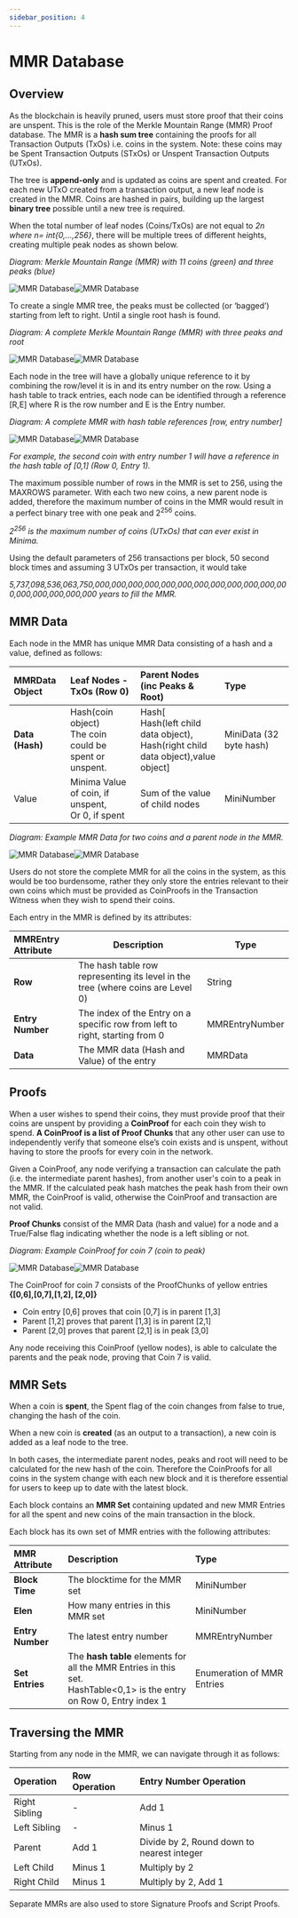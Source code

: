 ```yaml
---
sidebar_position: 4
---
```


# MMR Database

## Overview

As the blockchain is heavily pruned, users must store proof that their coins are unspent. This is the role of the Merkle Mountain Range (MMR) Proof database. The MMR is a **hash sum tree** containing the proofs for all Transaction Outputs (TxOs) i.e. coins in the system.
Note: these coins may be Spent Transaction Outputs (STxOs) or Unspent Transaction Outputs (UTxOs). 

The tree is **append-only** and is updated as coins are spent and created. For each new UTxO created from a transaction output, a new leaf node is created in the MMR. Coins are hashed in pairs, building up the largest **binary tree** possible until a new tree is required. 

When the total number of leaf nodes (Coins/TxOs) are not equal to *2n where n= int{0,...,256}*, there will be multiple trees of different heights, creating multiple peak nodes as shown below.

*Diagram: Merkle Mountain Range (MMR) with 11 coins (green) and three peaks (blue)*

![MMR Database](/img/learn/mMRDatabase1Lm.svg#gh-light-mode-only)![MMR Database](/img/learn/mMRDatabase1Dm.svg#gh-dark-mode-only)

To create a single MMR tree, the peaks must be collected (or ‘bagged’) starting from left to right. Until a single root hash is found.

*Diagram: A complete Merkle Mountain Range (MMR) with three peaks and root*

![MMR Database](/img/learn/mMRDatabase2Lm.svg#gh-light-mode-only)![MMR Database](/img/learn/mMRDatabase2Dm.svg#gh-dark-mode-only)

Each node in the tree will have a globally unique reference to it by combining the row/level it is in and its entry number on the row. Using a hash table to track entries, each node can be identified through a reference [R,E] where R is the row number and E is the Entry number. 

*Diagram: A complete MMR with hash table references [row, entry number]*

![MMR Database](/img/learn/mMRDatabase3Lm.svg#gh-light-mode-only)![MMR Database](/img/learn/mMRDatabase3Dm.svg#gh-dark-mode-only)

*For example, the second coin with entry number 1 will have a reference in the hash table of [0,1] (Row 0, Entry 1).*

The maximum possible number of rows in the MMR is set to 256, using the MAXROWS parameter. With each two new coins, a new parent node is added, therefore the maximum number of coins in the MMR would result in a perfect binary tree with one peak and 2<sup>256</sup> coins.

*2<sup>256</sup> is the maximum number of coins (UTxOs) that can ever exist in Minima.* 

Using the default parameters of 256 transactions per block, 50 second block times and assuming 3 UTxOs per transaction, it would take

*5,737,098,536,063,750,000,000,000,000,000,000,000,000,000,000,000,000,000,000,000,000,000 years to fill the MMR.*

## MMR Data

Each node in the MMR has unique MMR Data consisting of a hash and a value, defined as follows:

| MMRData Object | Leaf Nodes - TxOs (Row 0) | Parent Nodes (inc Peaks & Root) | Type |
| :-------------- | :------------------------- | :------------------------------- | :---- |
| **Data (Hash)** | Hash(coin object)<br />The coin could be spent or unspent. | Hash[<br />Hash(left child data object),<br />Hash(right child data object),value object] | MiniData (32 byte hash) |
| Value | Minima Value of coin, if<br /> unspent,<br />Or 0, if spent | Sum of the value of child nodes | MiniNumber |

*Diagram: Example MMR Data for two coins and a parent node in the MMR.*

![MMR Database](/img/learn/mMRDatabase4Lm.svg#gh-light-mode-only)![MMR Database](/img/learn/mMRDatabase4Dm.svg#gh-dark-mode-only)

Users do not store the complete MMR for all the coins in the system, as this would be too burdensome, rather they only store the entries relevant to their own coins which must be provided as CoinProofs in the Transaction Witness when they wish to spend their coins.

Each entry in the MMR is defined by its attributes:

| MMREntry Attribute | Description | Type |
| :----------------- | ----------- | ---- |
| **Row** | The hash table row representing its level in the tree (where coins are Level 0) | String |
| **Entry Number** | The index of the Entry on a specific row from left to right, starting from 0 | MMREntryNumber |
| **Data** | The MMR data (Hash and Value) of the entry | MMRData |

## Proofs

When a user wishes to spend their coins, they must provide proof that their coins are unspent by providing a **CoinProof** for each coin they wish to spend. **A CoinProof is a list of Proof Chunks** that any other user can use to independently verify that someone else’s coin exists and is unspent, without having to store the proofs for every coin in the network.

Given a CoinProof, any node verifying a transaction can calculate the path (i.e. the intermediate parent hashes), from another user's coin to a peak in the MMR. If the calculated peak hash matches the peak hash from their own MMR, the CoinProof is valid, otherwise the CoinProof and transaction are not valid.

**Proof Chunks** consist of the MMR Data (hash and value) for a node and a True/False flag indicating whether the node is a left sibling or not. 

*Diagram: Example CoinProof for coin 7 (coin to peak)*

![MMR Database](/img/learn/mMRDatabase5Lm.svg#gh-light-mode-only)![MMR Database](/img/learn/mMRDatabase5Dm.svg#gh-dark-mode-only)

The CoinProof for coin 7 consists of the ProofChunks of yellow entries  **{[0,6],[0,7],[1,2], [2,0]}**
- Coin entry [0,6] proves that coin [0,7] is in parent [1,3]
- Parent [1,2] proves that parent [1,3] is in parent [2,1]
- Parent [2,0] proves that parent [2,1] is in peak [3,0]

Any node receiving this CoinProof (yellow nodes), is able to calculate the parents and the peak node, proving that Coin 7 is valid.

## MMR Sets

When a coin is **spent**, the Spent flag of the coin changes from false to true, changing the hash of the coin.

When a new coin is **created** (as an output to a transaction), a new coin is added as a leaf node to the tree.

In both cases, the intermediate parent nodes, peaks and root will need to be calculated for the new hash of the coin. Therefore the CoinProofs for all coins in the system change with each new block and it is therefore essential for users to keep up to date with the latest block. 

Each block contains an **MMR Set** containing updated and new MMR Entries for all the spent and new coins of the main transaction in the block. 

Each block has its own set of MMR entries with the following attributes: 

| MMR Attribute | Description | Type |
| :------------ | :---------- | :--- |
| **Block Time** | The blocktime for the MMR set | MiniNumber |
| **Elen** | How many entries in this MMR set | MiniNumber |
| **Entry Number** | The latest entry number | MMREntryNumber |
| **Set Entries** | The **hash table** elements for all the MMR Entries in this set.<br />HashTable<0,1> is the entry on Row 0, Entry index 1 | Enumeration of MMR Entries |

## Traversing the MMR

Starting from any node in the MMR, we can navigate through it as follows:

| Operation | Row Operation | Entry Number Operation |
| :-------- | :------------ | :--------------------- |
| Right Sibling | - | Add 1 |
| Left Sibling | - | Minus 1 |
| Parent | Add 1 | Divide by 2, Round down to nearest integer |
| Left Child | Minus 1 | Multiply by 2 |
| Right Child | Minus 1 | Multiply by 2, Add 1 |

Separate MMRs are also used to store Signature Proofs and Script Proofs.